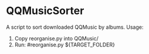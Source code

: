 # QQMusicSorter
A script to sort downloaded QQMusic by albums.
Usage:
1. Copy reorganise.py into QQMusic/
2. Run:
  #reorganise.py ${TARGET_FOLDER}
